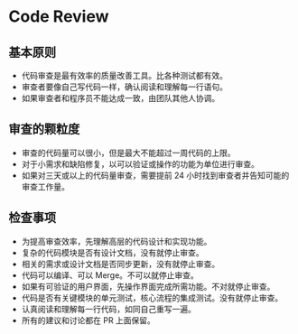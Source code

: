 # Code Review

## 基本原则

- 代码审查是最有效率的质量改善工具。比各种测试都有效。
- 审查者要像自己写代码一样，确认阅读和理解每一行语句。
- 如果审查者和程序员不能达成一致，由团队其他人协调。

## 审查的颗粒度

- 审查的代码量可以很小，但是最大不能超过一周代码的上限。
- 对于小需求和缺陷修复，以可以验证或操作的功能为单位进行审查。
- 如果对三天或以上的代码量审查，需要提前 24 小时找到审查者并告知可能的审查工作量。

## 检查事项

- 为提高审查效率，先理解高层的代码设计和实现功能。
- 复杂的代码模块是否有设计文档，没有就停止审查。
- 相关的需求或设计文档是否同步更新，没有就停止审查。
- 代码可以编译、可以 Merge。不可以就停止审查。
- 如果有可验证的用户界面，先操作界面完成所需功能。不对就停止审查。
- 代码是否有关键模块的单元测试，核心流程的集成测试。没有就停止审查。
- 认真阅读和理解每一行代码，如同自己重写一遍。
- 所有的建议和讨论都在 PR 上面保留。
